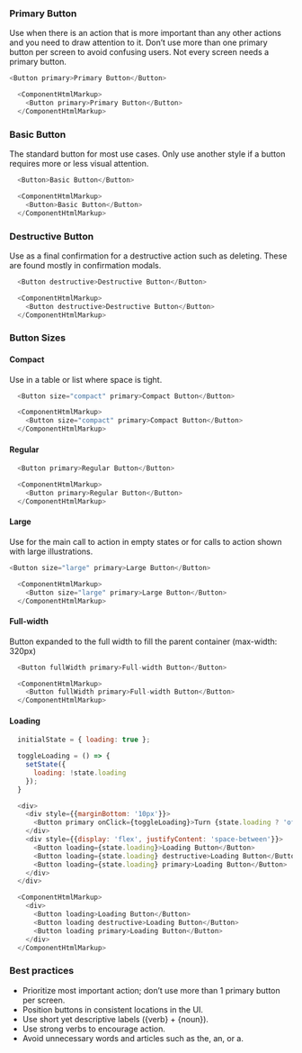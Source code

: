 ### Primary Button

Use when there is an action that is more important than any other actions and you need to draw attention to it. Don’t use more than one primary button per screen to avoid confusing users. Not every screen needs a primary button.
```js
<Button primary>Primary Button</Button>
```
```js noeditor
  <ComponentHtmlMarkup>
    <Button primary>Primary Button</Button>
  </ComponentHtmlMarkup>
```
### Basic Button

The standard button for most use cases. Only use another style if a button requires more or less visual attention.
```js
  <Button>Basic Button</Button>
```
```js noeditor
  <ComponentHtmlMarkup>
    <Button>Basic Button</Button>
  </ComponentHtmlMarkup>
```
### Destructive Button

Use as a final confirmation for a destructive action such as deleting. These are found mostly in confirmation modals.
```js
  <Button destructive>Destructive Button</Button>
```
```js noeditor
  <ComponentHtmlMarkup>
    <Button destructive>Destructive Button</Button>
  </ComponentHtmlMarkup>
```
### Button Sizes
#### Compact
Use in a table or list where space is tight.
```js
  <Button size="compact" primary>Compact Button</Button>
```
```js noeditor
  <ComponentHtmlMarkup>
    <Button size="compact" primary>Compact Button</Button>
  </ComponentHtmlMarkup>
```
#### Regular
```js
  <Button primary>Regular Button</Button>
```
```js noeditor
  <ComponentHtmlMarkup>
    <Button primary>Regular Button</Button>
  </ComponentHtmlMarkup>
```
#### Large
Use for the main call to action in empty states or for calls to action shown with large illustrations.
```js
<Button size="large" primary>Large Button</Button>
```
```js noeditor
  <ComponentHtmlMarkup>
    <Button size="large" primary>Large Button</Button>
  </ComponentHtmlMarkup>
```
#### Full-width

Button expanded to the full width to fill the parent container (max-width: 320px)
```js
  <Button fullWidth primary>Full-width Button</Button>
```
```js noeditor
  <ComponentHtmlMarkup>
    <Button fullWidth primary>Full-width Button</Button>
  </ComponentHtmlMarkup>
```

#### Loading

```js
  initialState = { loading: true };

  toggleLoading = () => {
    setState({
      loading: !state.loading
    });
  }

  <div>
    <div style={{marginBottom: '10px'}}>
      <Button primary onClick={toggleLoading}>Turn {state.loading ? 'off' : 'on'} loading</Button>
    </div>
    <div style={{display: 'flex', justifyContent: 'space-between'}}>
      <Button loading={state.loading}>Loading Button</Button>
      <Button loading={state.loading} destructive>Loading Button</Button>
      <Button loading={state.loading} primary>Loading Button</Button>
    </div>
  </div>
```
```js noeditor
  <ComponentHtmlMarkup>
    <div>
      <Button loading>Loading Button</Button>
      <Button loading destructive>Loading Button</Button>
      <Button loading primary>Loading Button</Button>
    </div>
  </ComponentHtmlMarkup>
```

### Best practices
 - Prioritize most important action; don’t use more than 1 primary button per screen.
 - Position buttons in consistent locations in the UI.
 - Use short yet descriptive labels ({verb} + {noun}).
 - Use strong verbs to encourage action.
 - Avoid unnecessary words and articles such as the, an, or a.